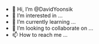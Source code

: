 - 👋 Hi, I’m @DavidYoonsik
- 👀 I’m interested in ...
- 🌱 I’m currently learning ...
- 💞️ I’m looking to collaborate on ...
- 📫 How to reach me ...

<!---
DavidYoonsik/DavidYoonsik is a ✨ special ✨ repository because its `README.md` (this file) appears on your GitHub profile.
You can click the Preview link to take a look at your changes.
--->
